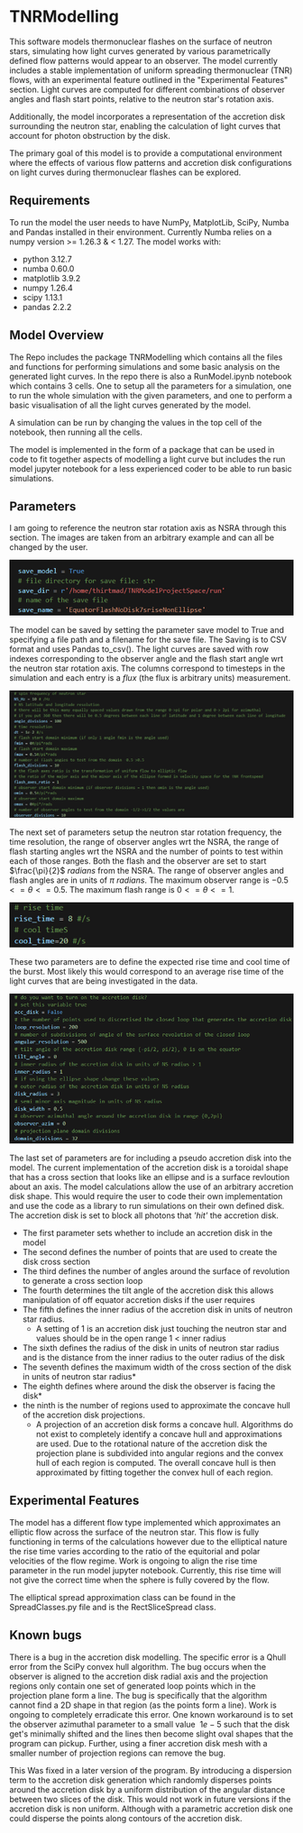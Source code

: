 # TNRModelling

This software models thermonuclear flashes on the surface of neutron stars, simulating how light curves generated by various parametrically defined flow patterns would appear to an observer. The model currently includes a stable implementation of uniform spreading thermonuclear (TNR) flows, with an experimental feature outlined in the "Experimental Features" section. Light curves are computed for different combinations of observer angles and flash start points, relative to the neutron star's rotation axis.

Additionally, the model incorporates a representation of the accretion disk surrounding the neutron star, enabling the calculation of light curves that account for photon obstruction by the disk.

The primary goal of this model is to provide a computational environment where the effects of various flow patterns and accretion disk configurations on light curves during thermonuclear flashes can be explored.

## Requirements

To run the model the user needs to have NumPy, MatplotLib, SciPy, Numba and Pandas installed in their environment. Currently Numba relies on a numpy version >= 1.26.3 & < 1.27. The model works with:
- python                    3.12.7
-  numba                     0.60.0
-  matplotlib                3.9.2
-  numpy                     1.26.4
-  scipy                     1.13.1
-  pandas                    2.2.2

## Model Overview

The Repo includes the package TNRModelling which contains all the files and functions for performing simulations and some basic analysis on the generated light curves. In the repo there is also a RunModel.ipynb notebook which contains 3 cells. One to setup all the parameters for a simulation, one to run the whole simulation with the given parameters, and one to perform a basic visualisation of all the light curves generated by the model.

A simulation can be run by changing the values in the top cell of the notebook, then running all the cells.

The model is implemented in the form of a package that can be used in code to fit together aspects of modelling a light curve but includes the run model jupyter notebook for a less experienced coder to be able to run basic simulations.

## Parameters
I am going to reference the neutron star rotation axis as NSRA through this section. The images are taken from an arbitrary example and can all be changed by the user.

![image](ReadMeImages/image1.png)

The model can be saved by setting the parameter save model to True and specifying a file path and a filename for the save file. The Saving is to CSV format and uses Pandas to_csv(). The light curves are saved with row indexes corresponding to the observer angle and the flash start angle wrt the neutron star rotation axis. The columns correspond to timesteps in the simulation and each entry is a _flux_ (the flux is arbitrary units) measurement.

![image](ReadMeImages/image2.png)

The next set of parameters setup the neutron star rotation frequency, the time resolution, the range of observer angles wrt the NSRA, the range of flash starting angles wrt the NSRA and the number of points to test within each of those ranges. Both the flash and the observer are set to start $\frac{\pi}{2}$ $radians$ from the NSRA. The range of observer angles and flash angles are in units of $\pi$ $radians$. The maximum observer range is $-0.5<= \theta <= 0.5$. The maximum flash range is $0<= \theta <= 1$.

![image](ReadMeImages/image3.png)

These two parameters are to define the expected rise time and cool time of the burst. Most likely this would correspond to an average rise time of the light curves that are being investigated in the data.

![image](ReadMeImages/image4.png)

The last set of parameters are for including a pseudo accretion disk into the model. The current implementation of the accretion disk is a toroidal shape that has a cross section that looks like an ellipse and is a surface revloution about an axis. The model calculations allow the use of an arbitrary accretion disk shape. This would require the user to code their own implementation and use the code as a library to run simulations on their own defined disk. The accretion disk is set to block all photons that _'hit'_ the accretion disk.

- The first parameter sets whether to include an accretion disk in the model
- The second defines the number of points that are used to create the disk cross section
- The third defines the number of angles around the surface of revolution to generate a cross section loop
- The fourth determines the tilt angle of the accretion disk this allows manipulation of off equator accretion disks if the user requires
- The fifth defines the inner radius of the accretion disk in units of neutron star radius.
  - A setting of 1 is an accretion disk just touching the neutron star and values should be in the open range 1 < inner radius
- The sixth defines the radius of the disk in units of neutron star radius and is the distance from the inner radius to the outer radius of the disk
- The seventh defines the maximum width of the cross section of the disk in units of neutron star radius*
- The eighth defines where around the disk the observer is facing the disk*
- the ninth is the number of regions used to approximate the concave hull of the accretion disk projections.
  - A projection of an accretion disk forms a concave hull. Algorithms do not exist to completely identify a concave hull and approximations are used. Due to the rotational nature of the accretion disk the projection plane is subdivided into angular regions and the convex hull of each region is computed. The overall concave hull is then approximated by fitting together the convex hull of each region.

## Experimental Features

The model has a different flow type implemented which approximates an elliptic flow across the surface of the neutron star. This flow is fully functioning in terms of the calculations however due to the elliptical nature the rise time varies according to the ratio of the equitorial and polar velocities of the flow regime. Work is ongoing to align the rise time parameter in the run model jupyter notebook. Currently, this rise time will not give the correct time when the sphere is fully covered by the flow.

The elliptical spread approximation class can be found in the SpreadClasses.py file and is the RectSliceSpread class.

## Known bugs

There is a bug in the accretion disk modelling. The specific error is a Qhull error from the SciPy convex hull algorithm. The bug occurs when the observer is aligned to the accretion disk radial axis and the projection regions only contain one set of generated loop points which in the projection plane form a line. The bug is specifically that the algorithm cannot find a 2D shape in that region (as the points form a line). Work is ongoing to completely erradicate this error. One known workaround is to set the observer azimuthal parameter to a small value $~1e-5$ such that the disk get's minimally shifted and the lines then become slight oval shapes that the program can pickup. Further, using a finer accretion disk mesh with a smaller number of projection regions can remove the bug.

This Was fixed in a later version of the program. By introducing a dispersion term to the accretion disk generation which randomly disperses points around the accretion disk by a uniform distribution of the angular distance between two slices of the disk. This would not work in future versions if the accretion disk is non uniform. Although with a parametric accretion disk one could disperse the points along contours of the accretion disk.

